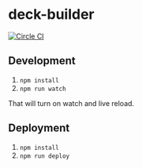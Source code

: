 # deck-builder
[![Circle CI](https://circleci.com/gh/pokemon-tcg/deck-builder.svg?style=svg)](https://circleci.com/gh/pokemon-tcg/deck-builder)

## Development

1. `npm install`
2. `npm run watch`

That will turn on watch and live reload.

## Deployment

1. `npm install`
2. `npm run deploy`
